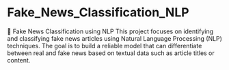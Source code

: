 # Fake_News_Classification_NLP
📰 Fake News Classification using NLP This project focuses on identifying and classifying fake news articles using Natural Language Processing (NLP) techniques. The goal is to build a reliable model that can differentiate between real and fake news based on textual data such as article titles or content.
